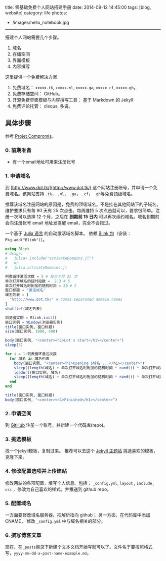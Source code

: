 title: 零基础免费个人网站搭建手册
date: 2014-09-12 14:45:00
tags: [blog, website]
category: life
photos:
- /images/hello_notebook.jpg
---

搭建个人网站需要几个步骤。

1. 域名
2. 存储空间
3. 界面模板
4. 内容撰写

这里提供一个免费解决方案

<!--more-->

1. 免费域名： `xxxxx.tk`, `xxxxx.ml`, `xxxxx.ga`, `xxxxx.cf`, `xxxxx.gh`。
2. 免费存储空间： GitHub。
3. 开源免费界面模板与内容撰写工具： 基于 Markdown 的 Jekyll
4. 免费评论托管： disqus, 多说。

具体步骤
----

参考 [Projet Compromis](http://projetcompromis.tk/)。

### 0. 前期准备 ###

+ 有一个email地址可用来注册账号

### 1. 申请域名 ###

到 [http://www.dot.tk/](http://www.dot.tk/) 这个网站注册账号，并申请一个免费域名。该网站支持 `.tk`， `.ml`， `.ga`， `.cf`， `.gh`等免费顶级域名。

推荐该域名注册网站的原因是，免费的顶级域名，不是挂在其他网站下的子域名。维护要求只有每 90 天有 25 次点击。每周维持 5 次点击就可以，要求很简单。注册一次可以选择 12 个月，之后在 **到期前 15 日内** 可以再次续约域名。域名到期前会向注册帐号 email 地址发提醒 email，完全不会错过。

一个基于 [Julia 语言](http://julialang.org/) 的自动激活域名脚本。 依赖 [Blink 包](https://github.com/one-more-minute/Blink.jl)（安装： `Pkg.add("Blink")`）。

```julia
using Blink
# Usage:
#   julia> include("activateDomains.jl")
#   or
#   julia activateDomains.jl

列表循环激活次数 = 5 # 每三个月 25 次
单次打开域名的延时指数 =  2.3 # 5
单次打开域名时附加的随机时间 = 20 # 5
窗口标题 = "激活域名"
域名列表 = [
  "http://www.dot.tk/" # Comma separated domain names
]
shuffle!(域名列表)

浏览器实例 = Blink.init()
窗口实例 = Window(浏览器实例)
title(窗口实例, 窗口标题)
size(窗口实例, 1000, 600)

body(窗口实例, "<center><h1>Let's start</h1></center>")
sleep(3)

for i = 1:列表循环激活次数
  for 域名 in 域名列表
    body(窗口实例, "<center><h1>Opening $域名 ...</h1></center>")
    sleep((length(域名) + 单次打开域名时附加的随机时间 * rand()) * 单次打开域名的延时指数)
    loadurl(窗口实例, 域名)
    sleep((length(域名) + 单次打开域名时附加的随机时间 * rand()) * 单次打开域名的延时指数)
  end
end

title(窗口实例, 窗口标题)
body(窗口实例, "<center><h1>Finished</h1></center>")
```

### 2. 申请空间 ###

到 [GitHub](http://www.github.com) 注册一个账号，并新建一个代码库(repo)。

### 3. 挑选模板 ###

找一个jekyll模板，复制过来。 推荐可以去这个 [Jekyll 主题站](http://jekyllthemes.org/) 挑选喜欢的模板，克隆下来。

### 4. 修改配置选项并上传建站 ###

修改网站的各项配置，填写个人信息。包括： `_config.yml`, `layout` , `include` , `css` ，修改为自己喜欢的样式。并推送到 github repo。

### 5. 配置域名 ###

一方面要修改域名服务器，把解析指向 github； 另一方面，在代码库中添加 CNAME， 修改 `_config.yml` 中与域名相关的部分。

### 6. 撰写博客文章 ###

现在，在`_posts`目录下新建个文本文档开始写就可以了。文件名于要按照格式写，`yyyy-mm-dd-a-post-name-example.md`。
